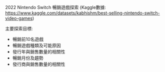 2022 Nintendo Switch 暢銷遊戲探索 (Kaggle數據: https://www.kaggle.com/datasets/kabhishm/best-selling-nintendo-switch-video-games)

主要探索目標:
- 暢銷前10名遊戲
- 暢銷遊戲種類及可能原因
- 發行年與銷售數量的相關性
- 暢銷月份及趨勢
- 發行商與銷售數量的相關性
